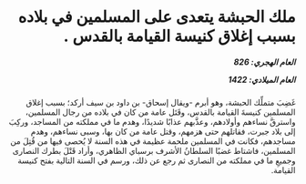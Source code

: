 <h1 dir="rtl">ملك الحبشة يتعدى على المسلمين في بلاده بسبب إغلاق كنيسة القيامة بالقدس .</h1>

<h5 dir="rtl">العام الهجري:  826

العام الميلادي: 1422

</h5>

<p dir="rtl">غَضِبَ متملِّك الحبشة، وهو أبرم -ويقال إسحاق- بن داود بن سيف أركد؛ بسبب إغلاق المسلمين كنيسةَ القيامة بالقدس، وقَتَل عامة من كان في بلاده من رجال المسلمين، واسترقَّ نساءهم وأولادهم، وعذَّبهم عذابًا شديدًا، وهدم ما في مملكته من المساجد، وركِبَ إلى بلاد جبرت، فقاتلهم حتى هزمهم، وقتل عامة من كان بها، وسبى نساءهم، وهدم مساجدهم، فكانت في المسلمين ملحمة عظيمة في هذه السنة لا يُحصى فيها من قُتِلَ من المسلمين، فاشتاط غضبًا السلطانُ الأشرف برسباي الظاهري، وأراد قَتْلَ بطرك النصارى وجميعِ ما في مملكته من النصارى ثم رجع عن ذلك، ورسم في السنة التالية بفتح كنيسة القيامة.</p></br>
